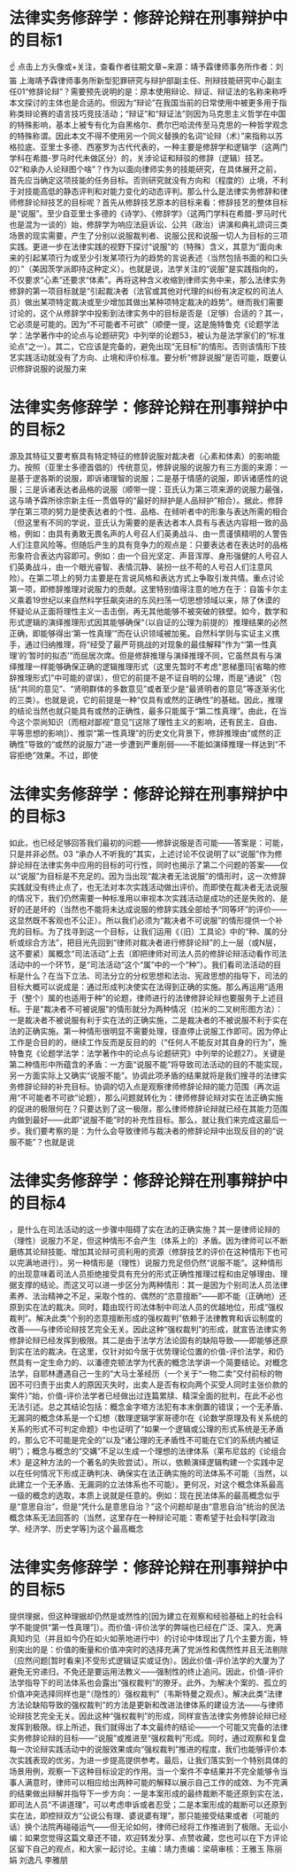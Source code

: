 # 法律实务修辞学：修辞论辩在刑事辩护中的目标1

☝ 点击上方头像或+关注，查看作者往期文章~来源：靖予霖律师事务所作者：刘笛 上海靖予霖律师事务所新型犯罪研究与辩护部副主任、刑辩技能研究中心副主任01“修辞论辩”？需要预先说明的是：原本使用辩论、辩证、辩证法的名称来称呼本文探讨的主体也是合适的。但因为“辩论”在我国当前的日常使用中被更多用于指称类辩论赛的语言技巧竞技活动；“辩证”和“辩证法”则因为马克思主义哲学在中国的特殊影响，基本上被专有化为自黑格尔、费尔巴哈流传至马克思的一种哲学观念的特殊称谓。因此本文不得不使用另一个同义替换的名词“论辩（术）”来指称以苏格拉底、亚里士多德、西塞罗为古代代表的，一种主要是修辞学和逻辑学（这两门学科在希腊-罗马时代未做区分）的，关涉论证和辩驳的修辞（逻辑）技艺。02“和承办人论辩图个啥”？作为以面向律师实务的技能研究，在具体展开之前，首先应当确定这项技能的任务目标。否则研究就没有方向和（程度的）止境，不利于对技能高低的静态评判和对能力变化的动态评判。那么什么是法律实务修辞和律师修辞论辩技艺的目标呢？首先从修辞技艺原本的目标来看：修辞技艺的整体目标是“说服”。至少自亚里士多德的《诗学》、《修辞学》（这两门学科在希腊-罗马时代也是混为一谈的）始，修辞学为响应法庭诉讼、公共（政治）讲演和典礼颂词三类场景的现实需要，产生了分别以说服裁判者、说服公民和说服一切人为目标的三项实践。更进一步在法律实践的视野下探讨“说服”的（特殊）含义，其意为“面向未来的引起某项行为或至少引发某项行为的趋势的言说表述（当然包括书面的和口头的）”（美因茨学派即持这种定义）。也就是说，法学关注的“说服”是实践指向的，不仅要求“心素”还要求“体素”。再将这种含义收缩到律师实务中来，那么法律实务修辞的第一项目标就是“引起裁决者（法官或其他对代理的纠纷有决定权的司法人员）做出某项特定裁决或至少增加其做出某种项特定裁决的趋势”。继而我们需要讨论的，这个从修辞学中投影到法律实务中的目标是否是（足够）合适的？其一，它必须是可能的。因为“不可能者不可欲”（顺便一提，这是施特鲁克《论题学法学：法学著作中的论点与论题研究》中列举的论题53，被认为是法学家们的“标准论点”之一）。其二，它应该是完备的，避免出现“无目标”的情形。否则该情形下技艺实践活动就没有了方向、止境和评价标准。要分析“修辞说服”是否可能，既要认识修辞说服的说服力来

# 法律实务修辞学：修辞论辩在刑事辩护中的目标2

源及其特征又要考察具有特定特征的修辞说服对裁决者（心素和体素）的影响能力。按照（亚里士多德首倡的）传统意见，修辞说服的说服力有三方面的来源：一是基于逻各斯的说服，即诉诸理智的说服；二是基于情感的说服，即诉诸感性的说服；三是诉诸表达者品格的说服（顺带一提：亚氏认为第三项来源的说服力最强，这与靖予霖所徐宗新主任一贯倡导的“最好的辩护是人品辩护”相合）。据此，修辞学在第三项的努力是使表达者的个性、品格、在倾听者中的形象与表达所需的相合（但这里有不同的学说，亚氏认为需要的是表达者本人具有与表达内容相一致的品格，例如：由具有勇敢无畏名声的人号召人们英勇战斗、由一贯谨慎精明的人警告人们注意风险等。但随后产生的具有竞争力的观点是：只要表达者在表达时的品格形象符合表达内容即可。例如：由一个目光坚定、声音浑厚、身形强健的人号召人们英勇战斗，由一个眼光睿智、表情沉静、装扮一丝不苟的人号召人们注意风险）。在第二项上的努力主要是在言说风格和表达方式上争取引发共情。重点讨论第一项，即修辞推理对说服力的贡献。这里特别值得注意的地方在于：自笛卡尔主义乘着19世纪以来自然科学狂飙突进的东风扫荡一切思想领域以来，除了休谟的怀疑论从正面将理性主义一击击倒，再无其他能够不被突破的铁壁。如今，数学和形式逻辑的演绎推理形式因其能够确保“（以自证的公理为前提的）推理结果的必然正确，即能够得出‘第一性真理’”而在认识领域被加冕。自然科学则与实证主义携手，通过归纳推理，将“经受了最严苛挑战的对现象的最佳解释”作为“‘第一性真理’的‘暂时的拟态’”而屈居次席。但是修辞推理与演绎推理不同，它虽然具有与演绎推理一样能够确保正确的逻辑推理形式（这里先暂时不考虑“恩梯墨玛[省略的修辞推理形式]”中可能的谬误），但它的前提不是不证自明的公理，而是“通说”（包括“共同的意见”、“贤明群体的多数意见”或者至少是“最贤明者的意见”等逐渐劣化的三类）。也就是说，它的前提是一种“仅具有或然的正确性”的基础。因此，推理的结论当然也就只能具有或然的正确性，最多只能属于“第二性真理”。由此，在当今这个崇尚知识（而相对鄙视“意见”[这除了理性主义的影响，还有民主、自由、平等思想的影响]）、推崇“第一性真理”的历史文化背景下，修辞推理由“或然的正确性”导致的“或然的说服力”进一步遭到严重削弱——不能如演绎推理一样达到“不容拒绝”效果。不过，即使

# 法律实务修辞学：修辞论辩在刑事辩护中的目标3

如此，也已经足够回答我们最初的问题——修辞说服是否可能——答案是：可能，只是并非必然。03 “承办人不听我的”其实，上述讨论不仅说明了以“说服”作为修辞论辩在法律实务中应用的目标的可行性，同时也揭示了第二个问题的答案——仅以“说服”为目标是不充足的。因为当出现“裁决者无法说服”的情形时，这一次修辞实践就没有终止点了，也无法对本次实践活动做出评价。而即使在裁决者无法说服的情况下，我们仍然需要一种标准用以审视本次实践活动是成功的还是失败的、是好的还是坏的（当然也不能将未达成说服的修辞实践全部给予“同等坏”的评价——这显然既不客观也不公正）。所以我们必须为“裁决者不可说服”的情形提供一个补充的目标。为了找寻到这一个目标，让我们运用《（旧）工具论》中的“种、属的分析或综合方法”，把目光先回到“律师对裁决者进行修辞论辩”的上一层（或N层，这不要紧）属概念“司法活动”上去（即把律师对司法人员的修辞论辩活动看作司法活动中的一个环节，是“司法活动”这个“属”中的一个“种”）。我们看司法活动的目标是什么？在当下立法、司法分立的分权思想和法治、宪政思想的指导下，司法的目标大概可以说成是：通过形成判决使实在法得到正确的实施。那么再运用“适用于（整个）属的也适用于种”的论题，律师进行的法律修辞论辩也要服务于上述目标。于是“裁决者不可被说服”的情形就分为两种情况（拉米的二叉树形图方法）：一是裁决者不被说服有利于实在法的正确实施，二是裁决者的不被说服不利于实在法的正确实施。第一种情形很明显不需要处理，径直停止说服工作即可。因为停止工作是合目的的，继续工作反而是反目的的（“任何人不能反对其自身的行为”，施特鲁克《论题学法学：法学著作中的论点与论题研究》中列举的论题27）。关键是第二种情形中所蕴含的矛盾：一方面“说服不能”将导致司法活动的目的不能实现，另一方面实际上又确实“说服不能”。协调此项矛盾的结果就将是我们搜寻的法律实务修辞论辩的补充目标。协调的切入点是观察律师修辞论辩的能力范围（再次运用“不可能者不可欲”论题），那么问题就转化为：律师修辞论辩对实在法正确实施的促进的极限何在？只要达到了这一极限，那么律师修辞论辩就已经在其能力范围内做到最好——此即“说服不能”时的补充性目标。那么，就让我们来完成这最后一步。我们要考察的是：为什么会导致律师与裁决者的修辞论辩中出现反目的的“说服不能”？也就是说

# 法律实务修辞学：修辞论辩在刑事辩护中的目标4

，是什么在司法活动的这一步骤中阻碍了实在法的正确实施？其一是律师论辩的（理性）说服力不足，但这种情形不会产生（体系上的）矛盾。因为律师可以不断磨练其论辩技能、增加其论辩可资利用的资源（修辞技艺的评价在这种情形下也可以完满地进行）。另一种情形是（理性）说服力充足但仍然“说服不能”。这种情形的出现意味着司法人员拒绝接受具有充分的形式正确性推理过程和由足够理由、理据支撑的结论。而这又可以进一步区分为两种情形：其一是因为个别司法人员法律素养、法治精神之不足，采取个性的、偶然的“恣意擅断”——即不能（正确地）还原到实在法的裁决。同时，籍由现行司法体制中司法人员的优越地位，形成“强权裁判”。解决此类“个别的恣意擅断形成的强权裁判”依赖于法律教育和诉讼制度的改善——与律师论辩技艺完全无关。因此这种“强权裁判”的形成，就宣告法律实务修辞论辩已经发挥到极限。其二是由于法学方法论固有的缺陷导致——即能够还原到实在法的裁决。在这里，仅针对如今居于优势理论位置的价值-评价法学，和仍然具有一定生命力的、以潘德克顿法学为代表的概念法学讲一个简要结论。对概念法学，自耶林遭遇自己一生的“大马士革经历（一个关于“一物二卖”交付前标的物因不可归责于出卖人的原因灭失时，出卖人是否有权向两个买受人同时主张价款的案件）”始，价值-评价法学者已经做出过连篇累牍、精深全面的批判，在此不必也无法引述。总之其结论包括：概念金字塔方法犯有本末倒置的错误；一个无矛盾、无漏洞的概念体系是一个幻想（数理逻辑学家哥德尔在《论数学原理及有关系统的关系的形式不可判定命题》中也证明了“如果一个逻辑或公理的形式系统是无矛盾的，那么它不可能是完全的”以及“诸公理的无矛盾性不可能在它们的系统内被证明”）；概念与概念的“交媾”不足以生成一个理想的法律体系（莱布尼兹的《论组合术》是这种方法的一个著名的失败尝试）。所以，依赖演绎逻辑构建一个实践中足以在任何情况下形成正确判决、确保实在法正确实施的司法体系不可能（当然，以此建立一个无矛盾、无漏洞的立法体系也不可能）。更何况，对这个概念体系最高一级的概念的选取，本质上说就是任意的。例如：现在民法体系的最高概念似乎是“意思自治”，但是“凭什么是意思自治？”这个问题却是由“意思自治”统治的民法概念体系无法回答的（当然，这里存在一种辩论可能：寄希望于社会科学[政治学、经济学、历史学等]为这个最高概念

# 法律实务修辞学：修辞论辩在刑事辩护中的目标5

提供理据，但这种理据却仍然是或然性的[因为建立在观察和经验基础上的社会科学不能提供“第一性真理”]）。而价值-评价法学的弊端也已经在广泛、深入、充满真知灼见（并且如今仍在如火如荼地进行中）的讨论中体现出了几个主要方面，特别突出的是：价值的衡量和价值冲突时的选择充满了党派性和偶然性并且无法剔除（应然问题[暂时看来]不受形式逻辑证实或证伪）。因此价值-评价法学的大厦为了避免无穷递归，不免还是要运用法教义——强制性的终止追问。因此，价值-评价法学指导下的司法体系也会露出“强权裁判”的獠牙。此外，为解决个案的、孤立的价值冲突选择同样也是“（隐性的）强权裁判”（韦斯特曼之观点）。解决此类“法律方法论缺陷导致的强权裁判”的方法是更新和改进法律体系的建设方法——与律师论辩技艺完全无关。因此这种“强权裁判”的形成，同样宣告法律实务修辞论辩已经发挥到极限。综上所述，我们就得出了本文最终的结论——一个可能又完备的法律实务修辞论辩的目标——“说服”或推进至“强权裁判”形成。同时，通过观察和复盘每一次论辩实践活动中的说服效果或向“强权裁判”推进的程度，我们也能够评价本次实践表现的优劣，为进一步提高提供参考。最后，让我们落实到一个特别具体的场景用例，观察一下这种目标设定的作用。当一个案件不幸结果并不完全能够令当事人满意时，律师可以相应给出两种可能的解释以展示自己工作的成效、为不完满的结果做出辩解并指导下一步方向：一是本案形成的最终裁断不能还原到实在法，即司法人员“不讲道理”，可以考虑申诉或者忍受；二是本案形成的裁断可以还原到实在法，即控辩双方“公说公有理、婆说婆有理”，那只能接受结果或者（可能的话）换个法院再碰碰运气——但无论如何，律师已经将工作推进到了极限。无讼小编：如果您觉得这篇文章还不错，欢迎转发分享、点赞收藏，您也可以在下方评论区留下自己的观点，和大家一起讨论。主编：靖力责编：梁萌审核：王雅玉 陈丽娟 刘逸凡 李雅朋

